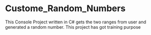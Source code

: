 # Custome_Random_Numbers
This Console Project written in C# gets the two ranges from user and generated a random number. This project has got training purpose
